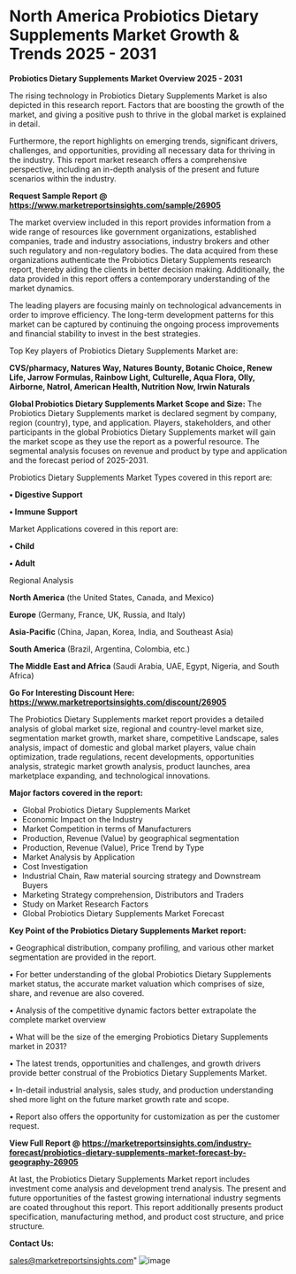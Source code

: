  # North America Probiotics Dietary Supplements Market Growth & Trends 2025 - 2031

<Strong> Probiotics Dietary Supplements Market Overview 2025 - 2031</strong>

The rising technology in Probiotics Dietary Supplements Market is also depicted in this research report. Factors that are boosting the growth of the market, and giving a positive push to thrive in the global market is explained in detail.

Furthermore, the report highlights on emerging trends, significant drivers, challenges, and opportunities, providing all necessary data for thriving in the industry. This report market research offers a comprehensive perspective, including an in-depth analysis of the present and future scenarios within the industry.

<strong>Request Sample Report @ <a href=https://www.marketreportsinsights.com/sample/26905>https://www.marketreportsinsights.com/sample/26905</a></strong>

The market overview included in this report provides information from a wide range of resources like government organizations, established companies, trade and industry associations, industry brokers and other such regulatory and non-regulatory bodies. The data acquired from these organizations authenticate the Probiotics Dietary Supplements research report, thereby aiding the clients in better decision making. Additionally, the data provided in this report offers a contemporary understanding of the market dynamics.

The leading players are focusing mainly on technological advancements in order to improve efficiency. The long-term development patterns for this market can be captured by continuing the ongoing process improvements and financial stability to invest in the best strategies.

Top Key players of Probiotics Dietary Supplements Market are:

<strong>CVS/pharmacy, Natures Way, Natures Bounty, Botanic Choice, Renew Life, Jarrow Formulas, Rainbow Light, Culturelle, Aqua Flora, Olly, Airborne, Natrol, American Health, Nutrition Now, Irwin Naturals</strong>

<strong><b>Global Probiotics Dietary Supplements Market Scope and Size:</b></strong>
The Probiotics Dietary Supplements market is declared segment by company, region (country), type, and application. Players, stakeholders, and other participants in the global Probiotics Dietary Supplements market will gain the market scope as they use the report as a powerful resource. The segmental analysis focuses on revenue and product by type and application and the forecast period of 2025-2031.

Probiotics Dietary Supplements Market Types covered in this report are:

<strong>• Digestive Support

• Immune Support</strong>

Market Applications covered in this report are:

<strong>• Child

• Adult</strong> 

Regional Analysis

<strong>North America</strong> (the United States, Canada, and Mexico)

<strong>Europe</strong> (Germany, France, UK, Russia, and Italy)

<strong>Asia-Pacific</strong> (China, Japan, Korea, India, and Southeast Asia)

<strong>South America</strong> (Brazil, Argentina, Colombia, etc.)

<strong>The Middle East and Africa</strong> (Saudi Arabia, UAE, Egypt, Nigeria, and South Africa)

<strong>Go For Interesting Discount Here: <a href=https://www.marketreportsinsights.com/discount/26905>https://www.marketreportsinsights.com/discount/26905</a></strong>

The Probiotics Dietary Supplements market report provides a detailed analysis of global market size, regional and country-level market size, segmentation market growth, market share, competitive Landscape, sales analysis, impact of domestic and global market players, value chain optimization, trade regulations, recent developments, opportunities analysis, strategic market growth analysis, product launches, area marketplace expanding, and technological innovations.

<strong><b>Major factors covered in the report:</b></strong>
<ul>
  <li>Global Probiotics Dietary Supplements Market </li>
  <li>Economic Impact on the Industry</li>
  <li>Market Competition in terms of Manufacturers</li>
  <li>Production, Revenue (Value) by geographical segmentation</li>
  <li>Production, Revenue (Value), Price Trend by Type</li>
  <li>Market Analysis by Application</li>
  <li>Cost Investigation</li>
  <li>Industrial Chain, Raw material sourcing strategy and Downstream Buyers</li>
  <li>Marketing Strategy comprehension, Distributors and Traders</li>
  <li>Study on Market Research Factors</li>
  <li>Global Probiotics Dietary Supplements Market Forecast</li>
</ul>

<strong><b>Key Point of the Probiotics Dietary Supplements Market report:</b></strong>

• Geographical distribution, company profiling, and various other market segmentation are provided in the report.

• For better understanding of the global Probiotics Dietary Supplements market status, the accurate market valuation which comprises of size, share, and revenue are also covered.

• Analysis of the competitive dynamic factors better extrapolate the complete market overview

• What will be the size of the emerging Probiotics Dietary Supplements market in 2031?

• The latest trends, opportunities and challenges, and growth drivers provide better construal of the Probiotics Dietary Supplements Market.

• In-detail industrial analysis, sales study, and production understanding shed more light on the future market growth rate and scope.

• Report also offers the opportunity for customization as per the customer request.

<strong><b>View Full Report @ <a href=https://marketreportsinsights.com/industry-forecast/probiotics-dietary-supplements-market-forecast-by-geography-26905>https://marketreportsinsights.com/industry-forecast/probiotics-dietary-supplements-market-forecast-by-geography-26905</a></b></strong>


At last, the Probiotics Dietary Supplements Market report includes investment come analysis and development trend analysis. The present and future opportunities of the fastest growing international industry segments are coated throughout this report. This report additionally presents product specification, manufacturing method, and product cost structure, and price structure.

<strong>Contact Us:</strong>

sales@marketreportsinsights.com"
![image](https://github.com/user-attachments/assets/4fa96e50-411f-418a-8640-460aca01eb4d)
